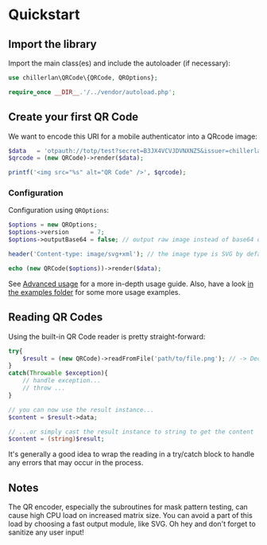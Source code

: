 # Quickstart

## Import the library

Import the main class(es) and include the autoloader (if necessary):
```php
use chillerlan\QRCode\{QRCode, QROptions};

require_once __DIR__.'/../vendor/autoload.php';
```


## Create your first QR Code

We want to encode this URI for a mobile authenticator into a QRcode image:
```php
$data   = 'otpauth://totp/test?secret=B3JX4VCVJDVNXNZ5&issuer=chillerlan.net';
$qrcode = (new QRCode)->render($data);

printf('<img src="%s" alt="QR Code" />', $qrcode);
```


### Configuration

Configuration using `QROptions`:

```php
$options = new QROptions;
$options->version      = 7;
$options->outputBase64 = false; // output raw image instead of base64 data URI

header('Content-type: image/svg+xml'); // the image type is SVG by default

echo (new QRCode($options))->render($data);
```

See [Advanced usage](./Usage-Advanced-usage.md) for a more in-depth usage guide.
Also, have a look [in the examples folder](https://github.com/chillerlan/php-qrcode/tree/main/examples) for some more usage examples.


## Reading QR Codes

Using the built-in QR Code reader is pretty straight-forward:
```php
try{
	$result = (new QRCode)->readFromFile('path/to/file.png'); // -> DecoderResult
}
catch(Throwable $exception){
	// handle exception...
	// throw ...
}

// you can now use the result instance...
$content = $result->data;

// ...or simply cast the result instance to string to get the content
$content = (string)$result;
```
It's generally a good idea to wrap the reading in a try/catch block to handle any errors that may occur in the process.


## Notes
The QR encoder, especially the subroutines for mask pattern testing, can cause high CPU load on increased matrix size.
You can avoid a part of this load by choosing a fast output module, like SVG.
Oh hey and don't forget to sanitize any user input!
